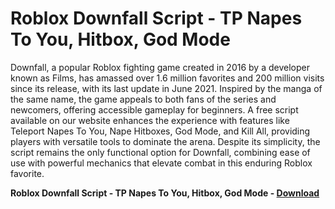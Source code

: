 <h1>Roblox Downfall Script - TP Napes To You, Hitbox, God Mode</h1>

Downfall, a popular Roblox fighting game created in 2016 by a developer known as Films, has amassed over 1.6 million favorites and 200 million visits since its release, with its last update in June 2021. Inspired by the manga of the same name, the game appeals to both fans of the series and newcomers, offering accessible gameplay for beginners. A free script available on our website enhances the experience with features like Teleport Napes To You, Nape Hitboxes, God Mode, and Kill All, providing players with versatile tools to dominate the arena. Despite its simplicity, the script remains the only functional option for Downfall, combining ease of use with powerful mechanics that elevate combat in this enduring Roblox favorite.

**Roblox Downfall Script - TP Napes To You, Hitbox, God Mode - [Download](https://www.dlgram.com/public/files/api.php?shortened=CYA7DU)**


